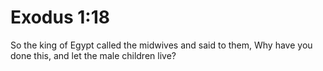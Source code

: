 # Exodus 1:18

So the king of Egypt called the midwives and said to them, Why have you done this, and let the male children live?
